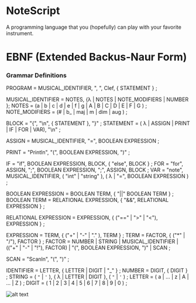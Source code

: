 # NoteScript
A programming language that you (hopefully) can play with your favorite instrument.


# EBNF (Extended Backus-Naur Form)

### Grammar Definitions

PROGRAM = MUSICAL_IDENTIFIER, ", ", Clef, { STATEMENT } ;

MUSICAL_IDENTIFIER = NOTES, {λ | NOTES | NOTE_MODIFIERS | NUMBER };
NOTES = (a | b | c | d | e | f | g | A | B | C | D | E | F | G )  ;
NOTE_MODIFIERS = (# | b_ | maj | m | dim | aug ) ;

BLOCK = "{", "\n", { STATEMENT }, "}" ;
STATEMENT = ( λ | ASSIGN | PRINT | IF | FOR | VAR), "\n" ;

ASSIGN = MUSICAL_IDENTIFIER, "=", BOOLEAN EXPRESSION ;

PRINT = "Println", "(", BOOLEAN EXPRESSION, ")" ;

IF = "if", BOOLEAN EXPRESSION, BLOCK, { "else", BLOCK } ;
FOR = "for", ASSIGN, ";", BOOLEAN EXPRESSION, ";", ASSIGN, BLOCK ;
VAR = "note", MUSICAL_IDENTIFIER, ( "int" | "string" ), ( λ | "=", BOOLEAN EXPRESSION ) ;

BOOLEAN EXPRESSION = BOOLEAN TERM, { "||" BOOLEAN TERM } ;
BOOLEAN TERM = RELATIONAL EXPRESSION, { "&&", RELATIONAL EXPRESSION } ;

RELATIONAL EXPRESSION = EXPRESSION, { ("==" | ">" | "<"), EXPRESSION } ;

EXPRESSION = TERM, { ("+" | "-" | "." ), TERM } ;
TERM = FACTOR, { ("*" | "/"), FACTOR } ;
FACTOR = NUMBER | STRING | MUSICAL_IDENTIFIER | (("+" | "-" | "!"), FACTOR) | "(", BOOLEAN EXPRESSION, ")" | SCAN ;

SCAN = "Scanln", "(", ")" ;


IDENTIFIER = LETTER, { LETTER | DIGIT | "_" } ;
NUMBER = DIGIT, { DIGIT } ;
STRING = ( `"` | `'` ), { λ | LETTER | DIGIT }, ( `"` | `'` ) ;
LETTER = ( a | ... | z | A | ... | Z ) ;
DIGIT = ( 1 | 2 | 3 | 4 | 5 | 6 | 7 | 8 | 9 | 0 ) ;

![alt text](diagrama.png)
